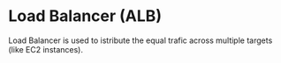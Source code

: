 # Load Balancer (ALB)
  Load Balancer is used to istribute the equal trafic across multiple targets (like EC2 instances).   